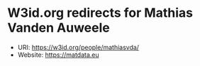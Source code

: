# W3id.org redirects for Mathias Vanden Auweele

- URI: https://w3id.org/people/mathiasvda/
- Website: https://matdata.eu

